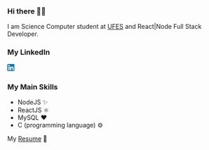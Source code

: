 ### Hi there 👋😃

I am Science Computer student at [UFES](https://www.ufes.br/) and React|Node Full Stack Developer.

### My LinkedIn
[![LinkedIn](./linkedin.png)](https://www.linkedin.com/in/jovictornunes/)

### My Main Skills
- NodeJS ✨
- ReactJS ⚛️
- MySQL ❤️
- C (programming language) ⚙️

My [Resume](https://drive.google.com/file/d/10xeJ6N_n6ZlL0g5QBqzzmq6AWhxoWPwF/view?usp=sharing) 📄
